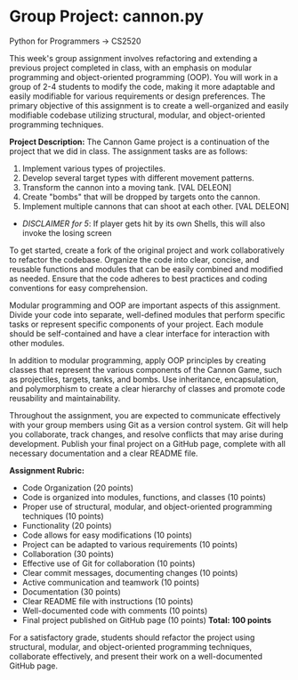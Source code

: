 # Group Project: cannon.py
Python for Programmers -> CS2520

This week's group assignment involves refactoring and extending a previous project completed in class, with an emphasis on modular programming and object-oriented programming (OOP). You will work in a group of 2-4 students to modify the code, making it more adaptable and easily modifiable for various requirements or design preferences. The primary objective of this assignment is to create a well-organized and easily modifiable codebase utilizing structural, modular, and object-oriented programming techniques.

__Project Description:__
The Cannon Game project is a continuation of the project that we did in class. The assignment tasks are as follows:

1. Implement various types of projectiles.
2. Develop several target types with different movement patterns.
3. Transform the cannon into a moving tank. [VAL DELEON]
4. Create "bombs" that will be dropped by targets onto the cannon.
5. Implement multiple cannons that can shoot at each other. [VAL DELEON]
+ *DISCLAIMER for 5*: If player gets hit by its own Shells, this will also invoke the losing screen

To get started, create a fork of the original project and work collaboratively to refactor the codebase. Organize the code into clear, concise, and reusable functions and modules that can be easily combined and modified as needed. Ensure that the code adheres to best practices and coding conventions for easy comprehension.

Modular programming and OOP are important aspects of this assignment. Divide your code into separate, well-defined modules that perform specific tasks or represent specific components of your project. Each module should be self-contained and have a clear interface for interaction with other modules.

In addition to modular programming, apply OOP principles by creating classes that represent the various components of the Cannon Game, such as projectiles, targets, tanks, and bombs. Use inheritance, encapsulation, and polymorphism to create a clear hierarchy of classes and promote code reusability and maintainability.

Throughout the assignment, you are expected to communicate effectively with your group members using Git as a version control system. Git will help you collaborate, track changes, and resolve conflicts that may arise during development. Publish your final project on a GitHub page, complete with all necessary documentation and a clear README file.

__Assignment Rubric:__
+ Code Organization (20 points)
+ Code is organized into modules, functions, and classes (10 points)
+ Proper use of structural, modular, and object-oriented programming techniques (10 points)
+ Functionality (20 points)
+ Code allows for easy modifications (10 points)
+ Project can be adapted to various requirements (10 points)
+ Collaboration (30 points)
+ Effective use of Git for collaboration (10 points)
+ Clear commit messages, documenting changes (10 points)
+ Active communication and teamwork (10 points)
+ Documentation (30 points)
+ Clear README file with instructions (10 points)
+ Well-documented code with comments (10 points)
+ Final project published on GitHub page (10 points)
__Total: 100 points__

For a satisfactory grade, students should refactor the project using structural, modular, and object-oriented programming techniques, collaborate effectively, and present their work on a well-documented GitHub page.
